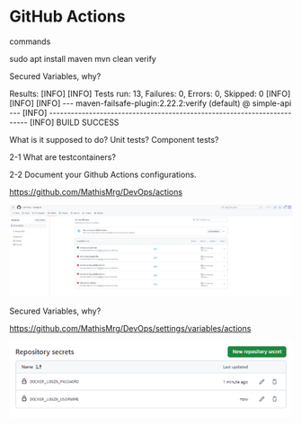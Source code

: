 # GitHub Actions

commands

sudo apt install maven
mvn clean verify

Secured Variables, why?

Results:
[INFO] 
[INFO] Tests run: 13, Failures: 0, Errors: 0, Skipped: 0
[INFO] 
[INFO] 
[INFO] --- maven-failsafe-plugin:2.22.2:verify (default) @ simple-api ---
[INFO] ------------------------------------------------------------------------
[INFO] BUILD SUCCESS

What is it supposed to do?
Unit tests? Component tests?

2-1 What are testcontainers?

2-2 Document your Github Actions configurations.

https://github.com/MathisMrg/DevOps/actions

![alt text](image-1.png)

Secured Variables, why?

https://github.com/MathisMrg/DevOps/settings/variables/actions

![alt text](image.png)

